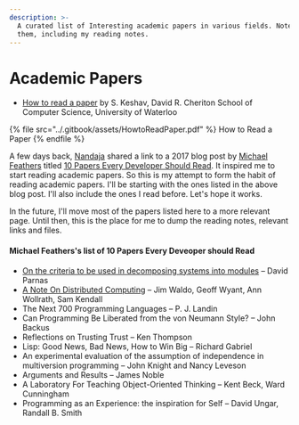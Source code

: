 ```yaml
---
description: >-
  A curated list of Interesting academic papers in various fields. Notes about
  them, including my reading notes.
---
```


# Academic Papers

* [How to read a paper](https://web.stanford.edu/class/ee384m/Handouts/HowtoReadPaper.pdf) by  S. Keshav,  David R. Cheriton School of Computer Science, University of Waterloo

{% file src="../.gitbook/assets/HowtoReadPaper.pdf" %}
How to Read a Paper
{% endfile %}

A few days back,  [Nandaja](https://nandaja.space) shared a link to a 2017 blog post by [Michael Feathers](https://michaelfeathers.silvrback.com/bio) titled [10 Papers Every Developer Should Read](https://michaelfeathers.silvrback.com/10-papers-every-developer-should-read-at-least-twice). It inspired me to start reading academic papers. So this is my attempt to form the habit of reading academic papers. I'll be starting with the ones listed in the above blog post. I'll also include the ones I read before. Let's hope it works.

In the future, I'll move most of the papers listed here to a more relevant page. Until then, this is the place for me to dump the reading notes, relevant links and files.

#### Michael Feathers's list of 10 Papers Every Deveoper should Read

* [On the criteria to be used in decomposing systems into modules](on-the-criteria-to-be-used-in-decomposing-systems-into-modules.md) – David Parnas
* [A Note On Distributed Computing](a-note-on-distributed-computing.md) – Jim Waldo, Geoff Wyant, Ann Wollrath, Sam Kendall
* The Next 700 Programming Languages – P. J. Landin
* Can Programming Be Liberated from the von Neumann Style? – John Backus
* Reflections on Trusting Trust – Ken Thompson
* Lisp: Good News, Bad News, How to Win Big – Richard Gabriel
* An experimental evaluation of the assumption of independence in multiversion programming – John Knight and Nancy Leveson
* Arguments and Results – James Noble
* A Laboratory For Teaching Object-Oriented Thinking – Kent Beck, Ward Cunningham
* Programming as an Experience: the inspiration for Self – David Ungar, Randall B. Smith
